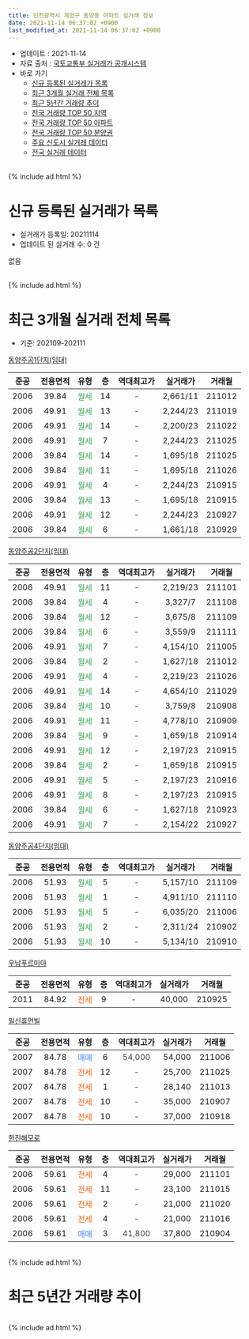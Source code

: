 ```yaml
---
title: 인천광역시 계양구 동양동 아파트 실거래 정보
date: 2021-11-14 06:37:02 +0900
last_modified_at: 2021-11-14 06:37:02 +0900
---
```


* 업데이트 : 2021-11-14
* 자료 출처 : [국토교통부 실거래가 공개시스템](http://rt.molit.go.kr)
* 바로 가기
    * [신규 등록된 실거래가 목록](#신규-등록된-실거래가-목록)
    * [최근 3개월 실거래 전체 목록](#최근-3개월-실거래-전체-목록)
    * [최근 5년간 거래량 추이](#최근-5년간-거래량-추이)
    * [전국 거래량 TOP 50 지역](https://inasie.github.io/apt-trade-info/최근-3개월-전국에서-가장-거래가-많이-발생한-지역)
    * [전국 거래량 TOP 50 아파트](https://inasie.github.io/apt-trade-info/최근-3개월-전국에서-가장-거래가-많이-발생한-아파트)
    * [전국 거래량 TOP 50 분양권](https://inasie.github.io/apt-trade-info/최근-3개월-전국에서-가장-거래가-많이-발생한-분양권)
    * [주요 신도시 실거래 데이터](https://inasie.github.io/apt-trade-info/주요-신도시)
    * [전국 실거래 데이터](https://inasie.github.io/apt-trade-info/전국)
<br>
{% include ad.html %}
<br>

# 신규 등록된 실거래가 목록
* 실거래가 등록일: 20211114
* 업데이트 된 실거래 수: 0 건

없음

<br>
{% include ad.html %}
<br>

# 최근 3개월 실거래 전체 목록
* 기준: 202109-202111


[동양주공1단지(임대)](https://search.naver.com/search.naver?query=%EC%9D%B8%EC%B2%9C%EA%B4%91%EC%97%AD%EC%8B%9C+%EA%B3%84%EC%96%91%EA%B5%AC+%EB%8F%99%EC%96%91%EB%8F%99+%EB%8F%99%EC%96%91%EC%A3%BC%EA%B3%B51%EB%8B%A8%EC%A7%80%28%EC%9E%84%EB%8C%80%29)

|준공|전용면적|유형|층|역대최고가|실거래가|거래월|
|:---:|:---:|:---:|:---:|:---:|:---:|:---:|
|2006|39.84|<span style="color:#34a853">월세</span>|14|<span style="color:#444444">-</span>|2,661/11|211012|
|2006|49.91|<span style="color:#34a853">월세</span>|13|<span style="color:#444444">-</span>|2,244/23|211019|
|2006|49.91|<span style="color:#34a853">월세</span>|14|<span style="color:#444444">-</span>|2,200/23|211022|
|2006|49.91|<span style="color:#34a853">월세</span>|7|<span style="color:#444444">-</span>|2,244/23|211025|
|2006|39.84|<span style="color:#34a853">월세</span>|14|<span style="color:#444444">-</span>|1,695/18|211025|
|2006|39.84|<span style="color:#34a853">월세</span>|11|<span style="color:#444444">-</span>|1,695/18|211026|
|2006|49.91|<span style="color:#34a853">월세</span>|4|<span style="color:#444444">-</span>|2,244/23|210915|
|2006|39.84|<span style="color:#34a853">월세</span>|13|<span style="color:#444444">-</span>|1,695/18|210915|
|2006|49.91|<span style="color:#34a853">월세</span>|12|<span style="color:#444444">-</span>|2,244/23|210927|
|2006|39.84|<span style="color:#34a853">월세</span>|6|<span style="color:#444444">-</span>|1,661/18|210929|

[동양주공2단지(임대)](https://search.naver.com/search.naver?query=%EC%9D%B8%EC%B2%9C%EA%B4%91%EC%97%AD%EC%8B%9C+%EA%B3%84%EC%96%91%EA%B5%AC+%EB%8F%99%EC%96%91%EB%8F%99+%EB%8F%99%EC%96%91%EC%A3%BC%EA%B3%B52%EB%8B%A8%EC%A7%80%28%EC%9E%84%EB%8C%80%29)

|준공|전용면적|유형|층|역대최고가|실거래가|거래월|
|:---:|:---:|:---:|:---:|:---:|:---:|:---:|
|2006|49.91|<span style="color:#34a853">월세</span>|11|<span style="color:#444444">-</span>|2,219/23|211101|
|2006|39.84|<span style="color:#34a853">월세</span>|4|<span style="color:#444444">-</span>|3,327/7|211108|
|2006|39.84|<span style="color:#34a853">월세</span>|12|<span style="color:#444444">-</span>|3,675/8|211109|
|2006|39.84|<span style="color:#34a853">월세</span>|6|<span style="color:#444444">-</span>|3,559/9|211111|
|2006|49.91|<span style="color:#34a853">월세</span>|7|<span style="color:#444444">-</span>|4,154/10|211005|
|2006|39.84|<span style="color:#34a853">월세</span>|2|<span style="color:#444444">-</span>|1,627/18|211012|
|2006|49.91|<span style="color:#34a853">월세</span>|4|<span style="color:#444444">-</span>|2,219/23|211026|
|2006|49.91|<span style="color:#34a853">월세</span>|14|<span style="color:#444444">-</span>|4,654/10|211029|
|2006|39.84|<span style="color:#34a853">월세</span>|10|<span style="color:#444444">-</span>|3,759/8|210908|
|2006|49.91|<span style="color:#34a853">월세</span>|11|<span style="color:#444444">-</span>|4,778/10|210909|
|2006|39.84|<span style="color:#34a853">월세</span>|9|<span style="color:#444444">-</span>|1,659/18|210914|
|2006|49.91|<span style="color:#34a853">월세</span>|12|<span style="color:#444444">-</span>|2,197/23|210915|
|2006|39.84|<span style="color:#34a853">월세</span>|2|<span style="color:#444444">-</span>|1,659/18|210915|
|2006|49.91|<span style="color:#34a853">월세</span>|5|<span style="color:#444444">-</span>|2,197/23|210916|
|2006|49.91|<span style="color:#34a853">월세</span>|8|<span style="color:#444444">-</span>|2,197/23|210915|
|2006|39.84|<span style="color:#34a853">월세</span>|6|<span style="color:#444444">-</span>|1,627/18|210923|
|2006|49.91|<span style="color:#34a853">월세</span>|7|<span style="color:#444444">-</span>|2,154/22|210927|

[동양주공4단지(임대)](https://search.naver.com/search.naver?query=%EC%9D%B8%EC%B2%9C%EA%B4%91%EC%97%AD%EC%8B%9C+%EA%B3%84%EC%96%91%EA%B5%AC+%EB%8F%99%EC%96%91%EB%8F%99+%EB%8F%99%EC%96%91%EC%A3%BC%EA%B3%B54%EB%8B%A8%EC%A7%80%28%EC%9E%84%EB%8C%80%29)

|준공|전용면적|유형|층|역대최고가|실거래가|거래월|
|:---:|:---:|:---:|:---:|:---:|:---:|:---:|
|2006|51.93|<span style="color:#34a853">월세</span>|5|<span style="color:#444444">-</span>|5,157/10|211109|
|2006|51.93|<span style="color:#34a853">월세</span>|1|<span style="color:#444444">-</span>|4,911/10|211110|
|2006|51.93|<span style="color:#34a853">월세</span>|5|<span style="color:#444444">-</span>|6,035/20|211006|
|2006|51.93|<span style="color:#34a853">월세</span>|2|<span style="color:#444444">-</span>|2,311/24|210902|
|2006|51.93|<span style="color:#34a853">월세</span>|10|<span style="color:#444444">-</span>|5,134/10|210910|

[우남푸르미아](https://search.naver.com/search.naver?query=%EC%9D%B8%EC%B2%9C%EA%B4%91%EC%97%AD%EC%8B%9C+%EA%B3%84%EC%96%91%EA%B5%AC+%EB%8F%99%EC%96%91%EB%8F%99+%EC%9A%B0%EB%82%A8%ED%91%B8%EB%A5%B4%EB%AF%B8%EC%95%84)

|준공|전용면적|유형|층|역대최고가|실거래가|거래월|
|:---:|:---:|:---:|:---:|:---:|:---:|:---:|
|2011|84.92|<span style="color:#ff5a00">전세</span>|9|<span style="color:#444444">-</span>|40,000|210925|

[일신휴먼빌](https://search.naver.com/search.naver?query=%EC%9D%B8%EC%B2%9C%EA%B4%91%EC%97%AD%EC%8B%9C+%EA%B3%84%EC%96%91%EA%B5%AC+%EB%8F%99%EC%96%91%EB%8F%99+%EC%9D%BC%EC%8B%A0%ED%9C%B4%EB%A8%BC%EB%B9%8C)

|준공|전용면적|유형|층|역대최고가|실거래가|거래월|
|:---:|:---:|:---:|:---:|:---:|:---:|:---:|
|2007|84.78|<span style="color:#4285f3">매매</span>|6|<span style="color:#444444">54,000</span>|54,000|211006|
|2007|84.78|<span style="color:#ff5a00">전세</span>|12|<span style="color:#444444">-</span>|25,700|211025|
|2007|84.78|<span style="color:#ff5a00">전세</span>|1|<span style="color:#444444">-</span>|28,140|211013|
|2007|84.78|<span style="color:#ff5a00">전세</span>|10|<span style="color:#444444">-</span>|35,000|210907|
|2007|84.78|<span style="color:#ff5a00">전세</span>|10|<span style="color:#444444">-</span>|37,000|210918|

[한진해모로](https://search.naver.com/search.naver?query=%EC%9D%B8%EC%B2%9C%EA%B4%91%EC%97%AD%EC%8B%9C+%EA%B3%84%EC%96%91%EA%B5%AC+%EB%8F%99%EC%96%91%EB%8F%99+%ED%95%9C%EC%A7%84%ED%95%B4%EB%AA%A8%EB%A1%9C)

|준공|전용면적|유형|층|역대최고가|실거래가|거래월|
|:---:|:---:|:---:|:---:|:---:|:---:|:---:|
|2006|59.61|<span style="color:#ff5a00">전세</span>|4|<span style="color:#444444">-</span>|29,000|211101|
|2006|59.61|<span style="color:#ff5a00">전세</span>|11|<span style="color:#444444">-</span>|23,100|211015|
|2006|59.61|<span style="color:#ff5a00">전세</span>|2|<span style="color:#444444">-</span>|21,000|211020|
|2006|59.61|<span style="color:#ff5a00">전세</span>|4|<span style="color:#444444">-</span>|21,000|211016|
|2006|59.61|<span style="color:#4285f3">매매</span>|3|<span style="color:#444444">41,800</span>|37,800|210904|


<br>
{% include ad.html %}
<br>

# 최근 5년간 거래량 추이


<div style="width:100%;">
    <canvas id="deal_progress" height="200"></canvas>
</div>

<script>
new Chart(document.getElementById("deal_progress"), {
    type: 'line',
    data: {
        labels: ['201611','201612','201701','201702','201703','201704','201705','201706','201707','201708','201709','201710','201711','201712','201801','201802','201803','201804','201805','201806','201807','201808','201809','201810','201811','201812','201901','201902','201903','201904','201905','201906','201907','201908','201909','201910','201911','201912','202001','202002','202003','202004','202005','202006','202007','202008','202009','202010','202011','202012','202101','202102','202103','202104','202105','202106','202107','202108','202109','202110','202111'],
        datasets: [{
            label: '매매',
            pointRadius: 1,
            data: [11, 5, 2, 5, 2, 10, 10, 11, 8, 5, 6, 4, 4, 6, 6, 6, 7, 5, 3, 3, 5, 6, 6, 10, 9, 10, 3, 2, 2, 1, 3, 4, 11, 3, 5, 5, 3, 3, 4, 6, 3, 6, 4, 8, 10, 5, 2, 6, 14, 11, 15, 10, 4, 4, 2, 6, 4, 4, 1, 1, 0],
            borderColor: "rgba(255, 201, 14, 1)",
            backgroundColor: "rgba(255, 201, 14, 0.5)",
            fill: false,
            lineTension: 0
        },{
            label: '전월세',
            pointRadius: 1,
            data: [22, 4, 11, 12, 15, 18, 7, 4, 8, 14, 7, 11, 9, 1, 12, 8, 11, 10, 6, 10, 16, 8, 15, 16, 9, 11, 9, 15, 15, 11, 10, 8, 9, 15, 12, 9, 11, 13, 20, 12, 10, 10, 23, 26, 30, 17, 14, 21, 30, 20, 23, 21, 17, 56, 35, 39, 17, 24, 18, 16, 7],
            borderColor: "rgba(0, 141, 185, 1)",
            backgroundColor: "rgba(0, 141, 185, 0.5)",
            fill: false,
            lineTension: 0
        }
        ]
    },
    options: {
        responsive: true,
        title: {
            display: false
        },
        tooltips: {
            mode: 'index',
            intersect: false
        },
        hover: {
            mode: 'nearest',
            intersect: true
        },
        scales: {
            xAxes: [{
                display: true,
                scaleLabel: {
                    display: true,
                    labelString: '년/월'
                }
            }],
            yAxes: [{
                display: true,
                ticks: {
                    suggestedMin: 0,
                },
                scaleLabel: {
                    display: true,
                    labelString: '실거래 수'
                }
            }]
        }
    }
});

</script>


<br>
{% include ad.html %}
<br>

